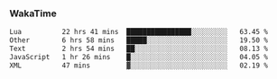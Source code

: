 ### WakaTime

<!--START_SECTION:waka-->

```txt
Lua          22 hrs 41 mins  ████████████████░░░░░░░░░   63.45 %
Other        6 hrs 58 mins   █████░░░░░░░░░░░░░░░░░░░░   19.50 %
Text         2 hrs 54 mins   ██░░░░░░░░░░░░░░░░░░░░░░░   08.13 %
JavaScript   1 hr 26 mins    █░░░░░░░░░░░░░░░░░░░░░░░░   04.05 %
XML          47 mins         ▓░░░░░░░░░░░░░░░░░░░░░░░░   02.19 %
```

<!--END_SECTION:waka-->

